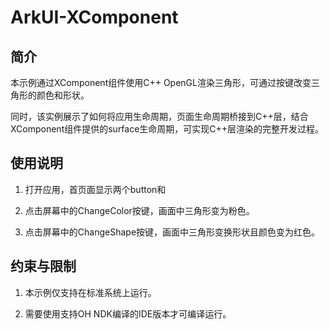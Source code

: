 # ArkUI-XComponent

## 简介

本示例通过XComponent组件使用C++ OpenGL渲染三角形，可通过按键改变三角形的颜色和形状。

同时，该实例展示了如何将应用生命周期，页面生命周期桥接到C++层，结合XComponent组件提供的surface生命周期，可实现C++层渲染的完整开发过程。

## 使用说明

1. 打开应用，首页面显示两个button和

2. 点击屏幕中的ChangeColor按键，画面中三角形变为粉色。

3. 点击屏幕中的ChangeShape按键，画面中三角形变换形状且颜色变为红色。

## 约束与限制

1. 本示例仅支持在标准系统上运行。

2. 需要使用支持OH NDK编译的IDE版本才可编译运行。